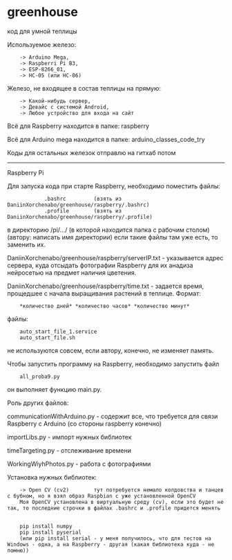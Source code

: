 # greenhouse

код для умной теплицы

Используемое железо:

        -> Arduino Mega,
        -> Raspberri Pi B3,
        -> ESP-8266_01,
        -> HC-05 (или HC-06)


Железо, не входящее в состав теплицы на прямую:

        -> Какой-нибудь сервер,
        -> Девайс с системой Android,
        -> Любое устройство для входа на сайт


Всё для Raspberry находится в папке: raspberry

Всё для Arduino mega находится в папке: arduino_classes_code_try

Коды для остальных железок отправлю на гитхаб потом


----------------------------------------------------------------------------------

Raspberry Pi

Для запуска кода при старте Raspberry, необходимо поместить файлы:

                .bashrc         (взять из DaniinXorchenabo/greenhouse/raspberry/.bashrc)
                .profile        (взять из DaniinXorchenabo/greenhouse/raspberry/.profile)

в директорию /pi/.../   (в которой находится папка с рабочим столом) (автору: написать имя директории)
если такие файлы там уже есть, то заменить их.

DaniinXorchenabo/greenhouse/raspberry/serverIP.txt - указывается адрес сервера, куда отсыдать фотографии Raspberry
для их анадиза нейросетью на предмет наличия цветения.

DaniinXorchenabo/greenhouse/raspberry/time.txt - задается время, прощедшее с начала выращивания растений в теплице.
Формат:

        *количество дней* *количество часов* *количество минут*

файлы:

        auto_start_file_1.service
        auto_start_file.sh

не используются совсем, если автору, конечно, не изменяет память.


Чтобы запустить программу на Raspberry, необходимо запустить файл

        all_proba9.py

он выполняет функцию main.py.

Роль других файлов:


communicationWithArduino.py - содержит все, что требуется для связи Raspberry с Arduino (со стороны raspberry конечно)

importLibs.py - импорт нужных библиотек

timeTargeting.py - отслеживание времени

WorkingWiyhPhotos.py - работа с фотографиями

Установка нужных библиотек:

        -> Open CV (cv2)        тут потребуется немало колдовства и танцев с бубном, но я взял образ Raspbian с уже установленной OpenCV
        Моя OpenCV установлена в виртуальную среду (cv), если это будет не так, то последние строчки в файлах .bashrc и .profile придется менять
 
 
        pip install numpy
        pip install pyserial 
        (или pip install serial - у меня получилось, что для тестов на Windows - одна, а на Raspberry - другая (какая библиотека куда - не помню))
        
